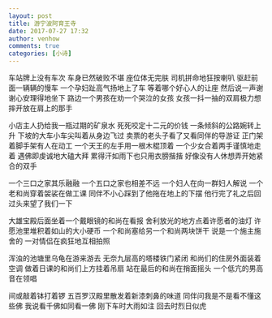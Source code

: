 ```yaml
---
layout: post
title: 游宁波阿育王寺
date: 2017-07-27 17:32
author: venhow
comments: true
categories: [小诗]
---
```

车站牌上没有车次
车身已然破败不堪
座位体无完肤
司机拼命地狂按喇叭
驱赶前面一辆辆的慢车
一个孕妇趾高气扬地上了车
等着哪个好心人的让座
然后说一声谢谢心安理得地坐下
路边一个男孩在劝一个哭泣的女孩
女孩一抖一抽的双肩极力想摔开放在肩上的那手

小店主人扔给我一瓶过期的矿泉水
死死咬定十二元的价钱
一条倾斜的公路婉转上升
下坡的大车小车尖叫着从身边飞过
卖票的老头子看了又看同伴的导游证
正门架着脚手架有人在动工
一个天王的左手用一根木棍顶着
一个少女合着两手谨慎地走着
遇佛即虔诚地大磕大拜
累得汗如雨下也只用衣膀揩揩
好像没有人休想弄开她紧合的双手

一个三口之家其乐融融
一个五口之家也相差不远
一个妇人在向一群妇人解说
一个老和尚穿着袈裟在做工课
同伴不小心踩到了他拖在地上的下摆
他行完了礼之后回过头来望了我们一下

大雄宝殿后面坐着一个戴眼镜的和尚在看报
舍利放光的地方点着许愿者的油灯
许愿池里堆积着如山的大小硬币
一个和尚塞给另一个和尚两块饼干
说是一个施主施舍的
一对情侣在疯狂地互相拍照

浑浊的池塘里乌龟在游来游去
无奈九层高的塔楼铁门紧闭
和尚们的住房外面装着空调
做着日课的和尚们上方挂着吊扇
站在最后的和尚在捎面摇头
一个低亢的男高音在领唱

间或敲着钵打着锣
五百罗汉殿里散发着新漆刺鼻的味道
同伴问我是不是看不懂这些佛
我说看千佛如同看一佛
刚下车时大雨如注
回去时烈日似虎
